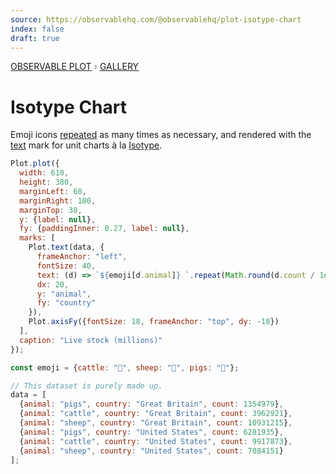 ```yaml
---
source: https://observablehq.com/@observablehq/plot-isotype-chart
index: false
draft: true
---
```


<div style="color: grey; font: 13px/25.5px var(--sans-serif); text-transform: uppercase;"><h1 style="display: none;">Plot: Isotype Chart</h1><a href="/plot">Observable Plot</a> › <a href="/@observablehq/plot-gallery">Gallery</a></div>

# Isotype Chart

Emoji icons [repeated](https://developer.mozilla.org/en-US/docs/Web/JavaScript/Reference/Global_Objects/String/repeat) as many times as necessary, and rendered with the [text](https://observablehq.com/plot/marks/text) mark for unit charts à la [Isotype](https://eagereyes.org/techniques/isotype).

```js echo
Plot.plot({
  width: 610,
  height: 380,
  marginLeft: 60,
  marginRight: 100,
  marginTop: 30,
  y: {label: null},
  fy: {paddingInner: 0.27, label: null},
  marks: [
    Plot.text(data, {
      frameAnchor: "left",
      fontSize: 40,
      text: (d) => `${emoji[d.animal]} `.repeat(Math.round(d.count / 1e6)),
      dx: 20,
      y: "animal",
      fy: "country"
    }),
    Plot.axisFy({fontSize: 18, frameAnchor: "top", dy: -18})
  ],
  caption: "Live stock (millions)"
});
```

```js echo
const emoji = {cattle: "🐄", sheep: "🐑", pigs: "🐖"};
```

```js echo
// This dataset is purely made up.
data = [
  {animal: "pigs", country: "Great Britain", count: 1354979},
  {animal: "cattle", country: "Great Britain", count: 3962921},
  {animal: "sheep", country: "Great Britain", count: 10931215},
  {animal: "pigs", country: "United States", count: 6281935},
  {animal: "cattle", country: "United States", count: 9917873},
  {animal: "sheep", country: "United States", count: 7084151}
];
```
